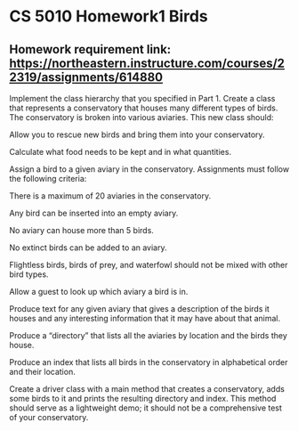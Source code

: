 # CS 5010 Homework1 Birds
## Homework requirement link: https://northeastern.instructure.com/courses/22319/assignments/614880
Implement the class hierarchy that you specified in Part 1. Create a class that represents a conservatory that houses many different types of birds. The conservatory is broken into various aviaries. This new class should:

Allow you to rescue new birds and bring them into your conservatory.

Calculate what food needs to be kept and in what quantities.

Assign a bird to a given aviary in the conservatory. Assignments must follow the following criteria:

There is a maximum of 20 aviaries in the conservatory.

Any bird can be inserted into an empty aviary.

No aviary can house more than 5 birds.

No extinct birds can be added to an aviary.

Flightless birds, birds of prey, and waterfowl should not be mixed with other bird types.

Allow a guest to look up which aviary a bird is in.

Produce text for any given aviary that gives a description of the birds it houses and any interesting information that it may have about that animal.

Produce a “directory” that lists all the aviaries by location and the birds they house.

Produce an index that lists all birds in the conservatory in alphabetical order and their location.

Create a driver class with a main method that creates a conservatory, adds some birds to it and prints the resulting directory and index. This method should serve as a lightweight demo; it should not be a comprehensive test of your conservatory.
